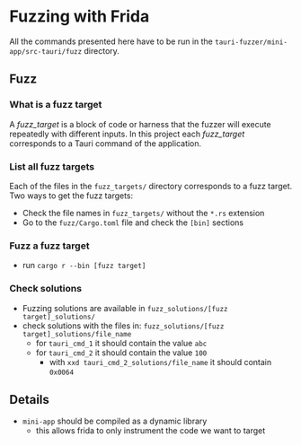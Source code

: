 # Fuzzing with Frida

All the commands presented here have to be run in the `tauri-fuzzer/mini-app/src-tauri/fuzz` directory.

## Fuzz

### What is a fuzz target

A _fuzz\_target_ is a block of code or harness that the fuzzer will execute repeatedly 
with different inputs.
In this project each _fuzz\_target_ corresponds to a Tauri command of the application.

### List all fuzz targets

Each of the files in the `fuzz_targets/` directory corresponds to a fuzz target.
Two ways to get the fuzz targets:
- Check the file names in `fuzz_targets/` without the `*.rs` extension
- Go to the `fuzz/Cargo.toml` file and check the `[bin]` sections

### Fuzz a fuzz target

- run `cargo r --bin [fuzz target]`

### Check solutions

- Fuzzing solutions are available in `fuzz_solutions/[fuzz target]_solutions/`
- check solutions with the files in: `fuzz_solutions/[fuzz target]_solutions/file_name`
    - for `tauri_cmd_1` it should contain the value `abc`
    - for `tauri_cmd_2` it should contain the value `100` 
        - with `xxd tauri_cmd_2_solutions/file_name` it should contain `0x0064`

## Details 

- `mini-app` should be compiled as a dynamic library
    - this allows frida to only instrument the code we want to target
